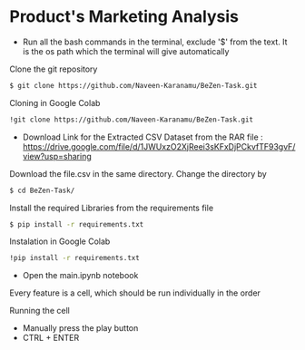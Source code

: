 # Product's Marketing Analysis

* Run all the bash commands in the terminal, exclude '$' from the text. It is the os path which the terminal will give automatically

Clone the git repository
```bash
$ git clone https://github.com/Naveen-Karanamu/BeZen-Task.git
```
Cloning in Google Colab
```bash
!git clone https://github.com/Naveen-Karanamu/BeZen-Task.git
```

- Download Link for the Extracted CSV Dataset from the RAR file : https://drive.google.com/file/d/1JWUxzO2XjReei3sKFxDjPCkvfTF93gvF/view?usp=sharing

Download the file.csv in the same directory. Change the directory by 
```bash
$ cd BeZen-Task/
```

Install the required Libraries from the requirements file
```bash
$ pip install -r requirements.txt
```
Instalation in Google Colab
```bash
!pip install -r requirements.txt
```

* Open the main.ipynb notebook

Every feature is a cell, which should be run individually in the order

Running the cell
* Manually press the play button
* CTRL + ENTER


